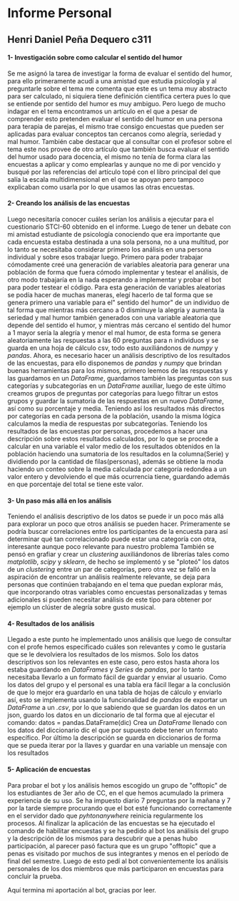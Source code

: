 # Informe Personal 
## Henri Daniel Peña Dequero c311

#### 1- Investigación sobre como calcular el sentido del humor
Se me asignó la tarea de investigar la forma de evaluar el sentido del humor, para ello primeramente acudí a una amistad que estudia psicología y al preguntarle sobre el tema me comenta que este es un tema muy abstracto para ser calculado, ni siquiera tiene definición científica certera pues lo que se entiende por sentido del humor es muy ambiguo. Pero luego de mucho indagar en el tema encontramos un artículo en el que a pesar de comprender esto pretenden evaluar el sentido del humor en una persona para terapia de parejas, el mismo trae consigo encuestas que pueden ser aplicadas para evaluar conceptos tan cercanos como alegría, seriedad y mal humor. 
También cabe destacar que al consultar con el profesor sobre el tema este nos provee de otro artículo que también busca evaluar el sentido del humor usado para docencia, el mismo no tenía de forma clara las encuestas a aplicar y como emplearlas y aunque no me di por vencido y busqué por las referencias del artículo topé con el libro principal del que salía la escala multidimensional en el que se apoyan pero tampoco explicaban como usarla por lo que usamos las otras encuestas.

#### 2- Creando los análisis de las encuestas
Luego necesitaría conocer cuáles serían los análisis a ejecutar para el cuestionario STCI-60 obtenido en el informe. Luego de tener un debate con mi amistad estudiante de psicología conociendo que era importante que cada encuesta estaba destinada a una sola persona, no a una multitud, por lo tanto se necesitaba considerar primero los análisis en una persona individual y sobre esos trabajar luego.
Primero para poder trabajar cómodamente creé una generación de variables aleatoria para generar una población de forma que fuera cómodo implementar y testear el análisis, de otro modo trabajaría en la nada esperando a implementar y probar el bot para poder testear el código. Para esta generación de variables aleatorias se podía hacer de muchas maneras, elegí hacerlo de tal forma que se genera primero una variable para el" sentido del humor" de un individuo de tal forma que mientras más cercano a 0 disminuye la alegría y aumenta la seriedad y mal humor también generados con una variable aleatoria que depende del sentido el humor, y mientras más cercano el sentido del humor a 1 mayor sería la alegría y menor el mal humor, de esta forma se genera aleatoriamente las respuestas a las 60 preguntas para n individuos y se guarda en una hoja de cálculo csv, todo esto auxiliándonos de *numpy* y *pandas*.
Ahora, es necesario hacer un análisis descriptivo de los resultados de las encuestas, para ello disponemos de *pandas* y *numpy* que brindan buenas herramientas para los mismos, primero leemos de las respuestas y las guardamos en un *DataFrame*, guardamos también las preguntas con sus categorías y subcategorías en un *DataFrame* auxiliar, luego de este último creamos grupos de preguntas por categorías para luego filtrar un estos grupos y guardar la sumatoria de las respuestas en un nuevo *DataFrame*, así como su porcentaje y media. Teniendo así los resultados más directos por categorías en cada persona de la población, usando la misma lógica calculamos la media de respuestas por subcategorías.
Teniendo los resultados de las encuestas por personas, procedemos a hacer una descripción sobre estos resultados calculados, por lo que se procede a calcular en una variable el valor medio de los resultados obtenidos en la población haciendo una sumatoria de los resultados en la columna(Serie) y dividiendo por la cantidad de filas(personas), además se obtiene la moda haciendo un conteo sobre la media calculada por categoría redondea a un valor entero y devolviendo el que más ocurrencia tiene, guardando además en que porcentaje del total se tiene este valor.

#### 3- Un paso más allá en los análisis
Teniendo el análisis descriptivo de los datos se puede ir un poco más allá para explorar un poco que otros análisis se pueden hacer.
Primeramente se podría buscar correlaciones entre los participantes de la encuesta para así determinar qué tan correlacionado puede estar una categoría con otra, interesante aunque poco relevante para nuestro problema
También se pensó en grafiar y crear un *clustering* auxiliándonos de librerías tales como *matplotlib*, *scipy* y *sklearn*, de hecho se implementó y se "ploteó" los datos de un *clustering* entre un par de categorías, pero otra vez se falló en la aspiración de encontrar un análisis realmente relevante, se deja para personas que continúen trabajando en el tema que puedan explorar más, que incorporando otras variables como encuestas personalizadas y temas adicionales si pueden necesitar análisis de este tipo para obtener por ejemplo un clúster de alegría sobre gusto musical.

#### 4- Resultados de los análisis
Llegado a este punto he implementado unos análisis que luego de consultar con el profe hemos especificado cuáles son relevantes y como le gustaría que se le devolviera los resultados de los mismos. Solo los datos descriptivos son los relevantes en este caso, pero estos hasta ahora los estaba guardando en *DataFrames* y *Series* de *pandas*, por lo tanto necesitaba llevarlo a un formato fácil de guardar y enviar al usuario. Como los datos del grupo y el personal es una tabla era fácil llegar a la conclusión de que lo mejor era guardarlo en una tabla de hojas de cálculo y enviarlo así, esto se implementa usando la funcionalidad de *pandas* de exportar un *DataFrame* a un *.csv*, por lo que sabiendo que se guardan los datos en un json, guardo los datos  en un diccionario de tal forma que al ejecutar el comando: 
datos = pandas.DataFrame(dic) 
Crea un *DataFrame* llenado con los datos del diccionario dic el que por supuesto debe tener un formato específico.
Por último la descripción se guarda en diccionarios de forma que se pueda iterar por la llaves y guardar en una variable un mensaje con los resultados

#### 5- Aplicación de encuestas
Para probar el bot y los análisis hemos escogido un grupo de "offtopic" de los estudiantes de 3er año de CC, en el que hemos acumulado la primera experiencia de su uso. Se ha impuesto diario 7 preguntas por la mañana y 7 por la tarde siempre procurando que el bot esté funcionando correctamente en el servidor dado que *pyhtonanywhere* reinicia regularmente los procesos.
Al finalizar la aplicación de las encuestas se ha ejecutado el comando de habilitar encuestas y se ha pedido al bot los análisis del grupo y la descripción de los mismos para descubrir que a penas hubo participación, al parecer pasó factura que es un grupo "offtopic" que a penas es visitado por muchos de sus integrantes y menos en el período de final del semestre. Luego de esto pedí al bot convenientemente los análisis personales de los dos miembros que más participaron en encuestas para concluir la prueba.


Aquí termina mi aportación al bot, gracias por leer.
